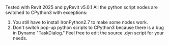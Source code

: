 Tested with Revit 2025 and pyRevit v5.0.1
All the python script nodes are switched to CPython3 with exceptions:
1. You still have to install IronPython2.7 to make some nodes work. 
2. Don't switch pop-up python scripts to CPython3 because there is a bug in Dynamo "TaskDialog."
Feel free to edit the source .dyn script for your needs.
